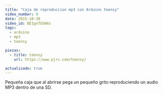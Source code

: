 ```yaml
---
title: "Caja de reproduccion mp3 con Arduino teensy"
video_number: 9
date: 2015-10-30
video_id: BE1gnTG5WXs
tags:
  - arduino
  - mp3
  - teensy

piezas:
  - title: teensy
    url: https://www.pjrc.com/teensy/

actualizado: true
---
```


Pequeña caja que al abrirse pega un pequeño grito reproduciendo un audio MP3 dentro de una SD.
